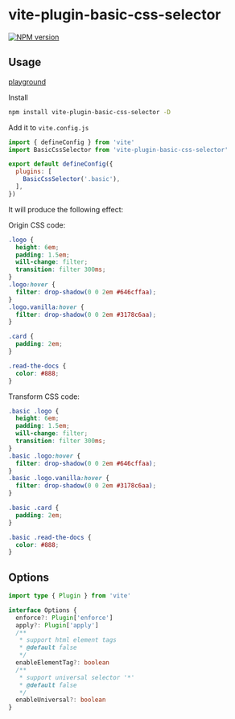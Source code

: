 # vite-plugin-basic-css-selector

[![NPM version](https://img.shields.io/npm/v/vite-plugin-basic-css-selector?color=a1b858&label=)](https://www.npmjs.com/package/vite-plugin-basic-css-selector)

## Usage

[playground](https://basic-css-selector.netlify.app/) 

Install 
```bash
npm install vite-plugin-basic-css-selector -D
```

Add it to `vite.config.js`

```js
import { defineConfig } from 'vite'
import BasicCssSelector from 'vite-plugin-basic-css-selector'

export default defineConfig({
  plugins: [
    BasicCssSelector('.basic'),
  ],
})
```
It will produce the following effect:

Origin CSS code:
```css
.logo {
  height: 6em;
  padding: 1.5em;
  will-change: filter;
  transition: filter 300ms;
}
.logo:hover {
  filter: drop-shadow(0 0 2em #646cffaa);
}
.logo.vanilla:hover {
  filter: drop-shadow(0 0 2em #3178c6aa);
}

.card {
  padding: 2em;
}

.read-the-docs {
  color: #888;
}
```
Transform CSS code: 
```css
.basic .logo {
  height: 6em;
  padding: 1.5em;
  will-change: filter;
  transition: filter 300ms;
}
.basic .logo:hover {
  filter: drop-shadow(0 0 2em #646cffaa);
}
.basic .logo.vanilla:hover {
  filter: drop-shadow(0 0 2em #3178c6aa);
}

.basic .card {
  padding: 2em;
}

.basic .read-the-docs {
  color: #888;
}
```

## Options
```ts
import type { Plugin } from 'vite'

interface Options {
  enforce?: Plugin['enforce']
  apply?: Plugin['apply']
  /**
   * support html element tags
   * @default false
   */
  enableElementTag?: boolean
  /**
   * support universal selector '*'
   * @default false
   */
  enableUniversal?: boolean
}
```
